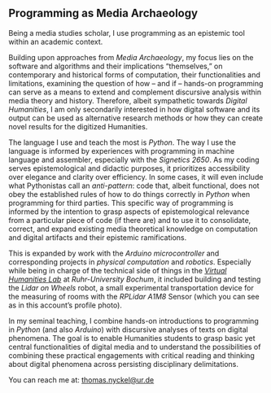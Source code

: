 ## Programming as Media Archaeology

Being a media studies scholar, I use programming as an epistemic tool within an academic context.

Building upon approaches from _Media Archaeology_, my focus lies on the software and algorithms and their implications “themselves,” on contemporary and historical forms of computation, their functionalities and limitations, examining the question of how – and if – hands-on programming can serve as a means to extend and complement discursive analysis within media theory and history. Therefore, albeit sympathetic towards _Digital Humanities_, I am only secondarily interested in how digital software and its output can be used as alternative research methods or how they can create novel results for the digitized Humanities. 

The language I use and teach the most is _Python_. The way I use the language is informed by experiences with programming in machine language and assembler, especially with the _Signetics 2650_. As my coding serves epistemological and didactic purposes, it prioritizes accessibility over elegance and clarity over efficiency. In some cases, it will even include what Pythonistas call an _anti-pattern_: code that, albeit functional, does not obey the established rules of how to do things correctly in _Python_ when programming for third parties. This specific way of programming is informed by the intention to grasp aspects of epistemological relevance from a particular piece of code (if there are) and to use it to consolidate, correct, and expand existing media theoretical knowledge on computation and digital artifacts and their epistemic ramifications.

This is expanded by work with the _Arduino microcontroller_ and corresponding projects in _physical computation_ and _robotics_. Especially while being in charge of the technical side of things in the [_Virtual Humanities Lab_](https://vhl.blogs.ruhr-uni-bochum.de/) at _Ruhr-University Bochum_, it included building and testing the _Lidar on Wheels_ robot, a small experimental transportation device for the measuring of rooms with the _RPLidar A1M8_ Sensor (which you can see as in this account’s profile photo).

In my seminal teaching, I combine hands-on introductions to programming in _Python_ (and also _Arduino_) with discursive analyses of texts on digital phenomena. The goal is to enable Humanities students to grasp basic yet central functionalities of digital media and to understand the possibilities of combining these practical engagements with critical reading and thinking about digital phenomena across persisting disciplinary delimitations.

You can reach me at: [thomas.nyckel@ur.de](mailto:thomas.nyckel@ur.de) 
